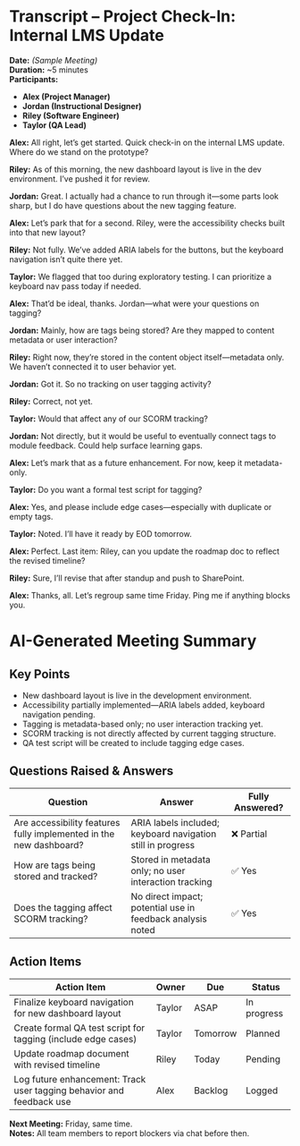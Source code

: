 # Transcript – Project Check-In: Internal LMS Update

**Date:** _(Sample Meeting)_  
**Duration:** ~5 minutes  
**Participants:**  
- **Alex (Project Manager)**  
- **Jordan (Instructional Designer)**  
- **Riley (Software Engineer)**  
- **Taylor (QA Lead)**

**Alex:** All right, let’s get started. Quick check-in on the internal LMS update. Where do we stand on the prototype?

**Riley:** As of this morning, the new dashboard layout is live in the dev environment. I’ve pushed it for review.

**Jordan:** Great. I actually had a chance to run through it—some parts look sharp, but I do have questions about the new tagging feature.

**Alex:** Let’s park that for a second. Riley, were the accessibility checks built into that new layout?

**Riley:** Not fully. We’ve added ARIA labels for the buttons, but the keyboard navigation isn’t quite there yet.

**Taylor:** We flagged that too during exploratory testing. I can prioritize a keyboard nav pass today if needed.

**Alex:** That’d be ideal, thanks. Jordan—what were your questions on tagging?

**Jordan:** Mainly, how are tags being stored? Are they mapped to content metadata or user interaction?

**Riley:** Right now, they’re stored in the content object itself—metadata only. We haven’t connected it to user behavior yet.

**Jordan:** Got it. So no tracking on user tagging activity?

**Riley:** Correct, not yet.

**Taylor:** Would that affect any of our SCORM tracking?

**Jordan:** Not directly, but it would be useful to eventually connect tags to module feedback. Could help surface learning gaps.

**Alex:** Let’s mark that as a future enhancement. For now, keep it metadata-only.

**Taylor:** Do you want a formal test script for tagging?

**Alex:** Yes, and please include edge cases—especially with duplicate or empty tags.

**Taylor:** Noted. I’ll have it ready by EOD tomorrow.

**Alex:** Perfect. Last item: Riley, can you update the roadmap doc to reflect the revised timeline?

**Riley:** Sure, I’ll revise that after standup and push to SharePoint.

**Alex:** Thanks, all. Let’s regroup same time Friday. Ping me if anything blocks you.

# AI-Generated Meeting Summary

## Key Points
- New dashboard layout is live in the development environment.
- Accessibility partially implemented—ARIA labels added, keyboard navigation pending.
- Tagging is metadata-based only; no user interaction tracking yet.
- SCORM tracking is not directly affected by current tagging structure.
- QA test script will be created to include tagging edge cases.

## Questions Raised & Answers

| Question                                                                 | Answer                                                                 | Fully Answered? |
|--------------------------------------------------------------------------|------------------------------------------------------------------------|-----------------|
| Are accessibility features fully implemented in the new dashboard?      | ARIA labels included; keyboard navigation still in progress            | ❌ Partial       |
| How are tags being stored and tracked?                                  | Stored in metadata only; no user interaction tracking                  | ✅ Yes           |
| Does the tagging affect SCORM tracking?                                 | No direct impact; potential use in feedback analysis noted             | ✅ Yes           |

## Action Items

| Action Item                                                             | Owner     | Due         | Status       |
|------------------------------------------------------------------------|-----------|-------------|--------------|
| Finalize keyboard navigation for new dashboard layout                  | Taylor    | ASAP        | In progress  |
| Create formal QA test script for tagging (include edge cases)         | Taylor    | Tomorrow    | Planned      |
| Update roadmap document with revised timeline                         | Riley     | Today       | Pending      |
| Log future enhancement: Track user tagging behavior and feedback use  | Alex      | Backlog     | Logged       |

**Next Meeting:** Friday, same time.  
**Notes:** All team members to report blockers via chat before then.
